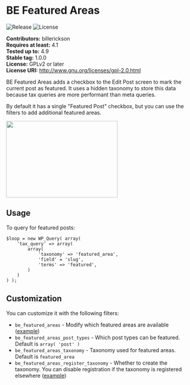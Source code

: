 # BE Featured Areas #
![Release](https://img.shields.io/github/release/billerickson/be-featured-post-checkbox.svg) ![License](https://img.shields.io/badge/license-GPL--2.0%2B-red.svg?style=flat-square&maxAge=2592000)

**Contributors:** billerickson  
**Requires at least:** 4.1  
**Tested up to:** 4.9  
**Stable tag:** 1.0.0  
**License:** GPLv2 or later  
**License URI:** http://www.gnu.org/licenses/gpl-2.0.html

BE Featured Areas adds a checkbox to the Edit Post screen to mark the current post as featured. It uses a hidden taxonomy to store this data because tax queries are more performant than meta queries.

By default it has a single "Featured Post" checkbox, but you can use the filters to add additional featured areas.

<img src="https://d3vv6lp55qjaqc.cloudfront.net/items/3M0w3e2b0x3O1V0d0w1c/Screen%20Shot%202018-07-19%20at%208.48.09%20AM.png?X-CloudApp-Visitor-Id=1470414&v=da7a66e1" width="299" height="205" />


## Usage ##

To query for featured posts:

```
$loop = new WP_Query( array(
	'tax_query' => array(
		array(
			'taxonomy' => 'featured_area',
			'field' = 'slug',
			'terms' => 'featured',
		)
	)
) );
```

## Customization ##

You can customize it with the following filters:

* `be_featured_areas` - Modify which featured areas are available ([example](https://gist.github.com/billerickson/60de534fb4424818a9c55af6be5917f3))
* `be_featured_areas_post_types` - Which post types can be featured. Default is `array( 'post' )`
* `be_featured_areas_taxonomy` - Taxonomy used for featured areas. Default is `featured_area`
* `be_featured_areas_register_taxonomy` - Whether to create the taxonomy. You can disable registration if the taxonomy is registered elsewhere ([example](https://gist.github.com/billerickson/819f70e593781a87eff018486a3946f4))
